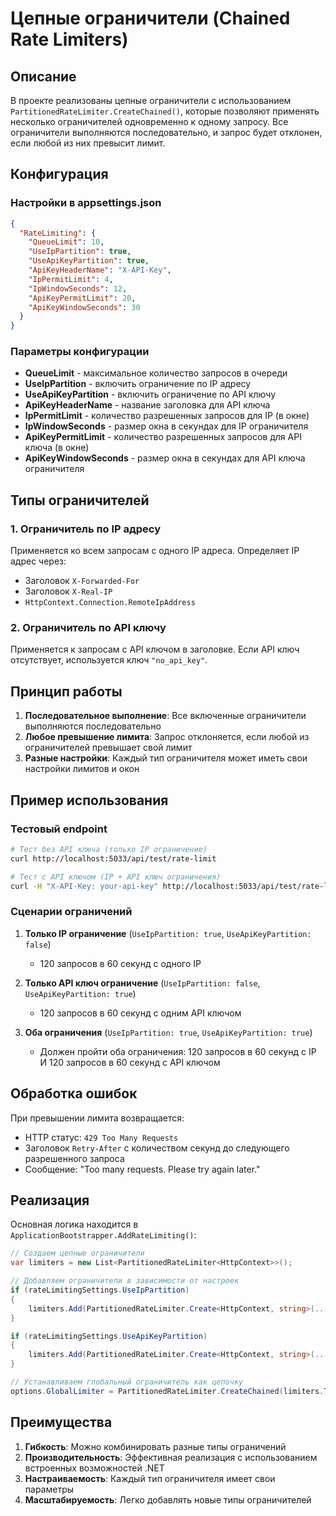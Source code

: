 # Цепные ограничители (Chained Rate Limiters)

## Описание

В проекте реализованы цепные ограничители с использованием `PartitionedRateLimiter.CreateChained()`, которые позволяют применять несколько ограничителей одновременно к одному запросу. Все ограничители выполняются последовательно, и запрос будет отклонен, если любой из них превысит лимит.

## Конфигурация

### Настройки в appsettings.json

```json
{
  "RateLimiting": {
    "QueueLimit": 10,
    "UseIpPartition": true,
    "UseApiKeyPartition": true,
    "ApiKeyHeaderName": "X-API-Key",
    "IpPermitLimit": 4,
    "IpWindowSeconds": 12,
    "ApiKeyPermitLimit": 20,
    "ApiKeyWindowSeconds": 30
  }
}
```

### Параметры конфигурации

- **QueueLimit** - максимальное количество запросов в очереди
- **UseIpPartition** - включить ограничение по IP адресу
- **UseApiKeyPartition** - включить ограничение по API ключу
- **ApiKeyHeaderName** - название заголовка для API ключа
- **IpPermitLimit** - количество разрешенных запросов для IP (в окне)
- **IpWindowSeconds** - размер окна в секундах для IP ограничителя
- **ApiKeyPermitLimit** - количество разрешенных запросов для API ключа (в окне)
- **ApiKeyWindowSeconds** - размер окна в секундах для API ключа ограничителя

## Типы ограничителей

### 1. Ограничитель по IP адресу

Применяется ко всем запросам с одного IP адреса. Определяет IP адрес через:
- Заголовок `X-Forwarded-For`
- Заголовок `X-Real-IP`
- `HttpContext.Connection.RemoteIpAddress`

### 2. Ограничитель по API ключу

Применяется к запросам с API ключом в заголовке. Если API ключ отсутствует, используется ключ `"no_api_key"`.

## Принцип работы

1. **Последовательное выполнение**: Все включенные ограничители выполняются последовательно
2. **Любое превышение лимита**: Запрос отклоняется, если любой из ограничителей превышает свой лимит
3. **Разные настройки**: Каждый тип ограничителя может иметь свои настройки лимитов и окон

## Пример использования

### Тестовый endpoint

```bash
# Тест без API ключа (только IP ограничение)
curl http://localhost:5033/api/test/rate-limit

# Тест с API ключом (IP + API ключ ограничения)
curl -H "X-API-Key: your-api-key" http://localhost:5033/api/test/rate-limit
```

### Сценарии ограничений

1. **Только IP ограничение** (`UseIpPartition: true`, `UseApiKeyPartition: false`)
   - 120 запросов в 60 секунд с одного IP

2. **Только API ключ ограничение** (`UseIpPartition: false`, `UseApiKeyPartition: true`)
   - 120 запросов в 60 секунд с одним API ключом

3. **Оба ограничения** (`UseIpPartition: true`, `UseApiKeyPartition: true`)
   - Должен пройти оба ограничения: 120  запросов в 60 секунд с IP И 120 запросов в 60 секунд с API ключом

## Обработка ошибок

При превышении лимита возвращается:
- HTTP статус: `429 Too Many Requests`
- Заголовок `Retry-After` с количеством секунд до следующего разрешенного запроса
- Сообщение: "Too many requests. Please try again later."

## Реализация

Основная логика находится в `ApplicationBootstrapper.AddRateLimiting()`:

```csharp
// Создаем цепные ограничители
var limiters = new List<PartitionedRateLimiter<HttpContext>>();

// Добавляем ограничители в зависимости от настроек
if (rateLimitingSettings.UseIpPartition)
{
    limiters.Add(PartitionedRateLimiter.Create<HttpContext, string>(...));
}

if (rateLimitingSettings.UseApiKeyPartition)
{
    limiters.Add(PartitionedRateLimiter.Create<HttpContext, string>(...));
}

// Устанавливаем глобальный ограничитель как цепочку
options.GlobalLimiter = PartitionedRateLimiter.CreateChained(limiters.ToArray());
```

## Преимущества

1. **Гибкость**: Можно комбинировать разные типы ограничений
2. **Производительность**: Эффективная реализация с использованием встроенных возможностей .NET
3. **Настраиваемость**: Каждый тип ограничителя имеет свои параметры
4. **Масштабируемость**: Легко добавлять новые типы ограничителей